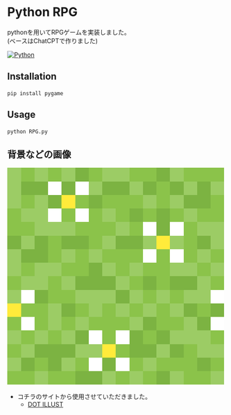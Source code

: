 # Python RPG

pythonを用いてRPGゲームを実装しました。  
(ベースはChatCPTで作りました)

[![Python][Python.js]][Python.link]

## Installation

```console
pip install pygame
```

## Usage

```console
python RPG.py

```

## 背景などの画像
![](bg.png)

- コチラのサイトから使用させていただきました。
    - [DOT ILLUST](https://dot-illust.net/)

<!-- MARKDOWN LINKS & IMAGES -->
[Python.js]: https://img.shields.io/badge/Python-3572A5?style=for-the-badge&logo=Python&logoColor=white
[Python.link]: https://www.python.org/